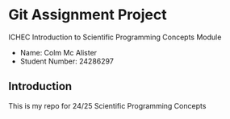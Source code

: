 # Git Assignment Project

ICHEC Introduction to Scientific Programming Concepts Module

* Name: Colm Mc Alister
* Student Number: 24286297

## Introduction

This is my repo for 24/25 Scientific Programming Concepts
